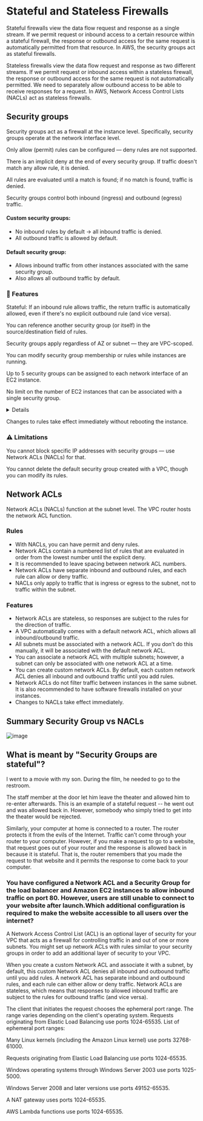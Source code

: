 # Stateful and Stateless Firewalls
Stateful firewalls view the data flow request and response as a single stream. If we permit request or inbound access to a certain resource within a stateful firewall, the response or outbound access for the same request is automatically permitted from that resource. In AWS, the security groups act as stateful firewalls.

Stateless firewalls view the data flow request and response as two different streams. If we permit request or inbound access within a stateless firewall, the response or outbound access for the same request is not automatically permitted. We need to separately allow outbound access to be able to receive responses for a request. In AWS, Network Access Control Lists (NACLs) act as stateless firewalls.

## Security groups
Security groups act as a firewall at the instance level. Specifically, security groups operate at the network interface level.

Only allow (permit) rules can be configured — deny rules are not supported.

There is an implicit deny at the end of every security group. If traffic doesn't match any allow rule, it is denied.

All rules are evaluated until a match is found; if no match is found, traffic is denied.

Security groups control both inbound (ingress) and outbound (egress) traffic.

#### Custom security groups:
- No inbound rules by default → all inbound traffic is denied.
- All outbound traffic is allowed by default.
#### Default security group:
- Allows inbound traffic from other instances associated with the same security group.
- Also allows all outbound traffic by default.

### 🚀 Features
Stateful: If an inbound rule allows traffic, the return traffic is automatically allowed, even if there's no explicit outbound rule (and vice versa).

You can reference another security group (or itself) in the source/destination field of rules.

Security groups apply regardless of AZ or subnet — they are VPC-scoped.

You can modify security group membership or rules while instances are running.

Up to 5 security groups can be assigned to each network interface of an EC2 instance.

No limit on the number of EC2 instances that can be associated with a single security group.

<details>
Security groups are VPC-level virtual firewalls, and they are not "consumed" or "used up" when attached to EC2 instances. They act like policies, and EC2 instances reference them.

You can think of a security group like a "shared rulebook" — many EC2 instances can follow the same rulebook.

For example:

You create a security group sg-webserver that allows inbound HTTP (port 80) and SSH (port 22).

You launch 100 EC2 instances, all web servers.

You attach the same sg-webserver to all 100 EC2 instances.
</details>

Changes to rules take effect immediately without rebooting the instance.

### ⚠️ Limitations
You cannot block specific IP addresses with security groups — use Network ACLs (NACLs) for that.

You cannot delete the default security group created with a VPC, though you can modify its rules.
## Network ACLs

Network ACLs (NACLs) function at the subnet level. The VPC router hosts the network ACL function.

### Rules

- With NACLs, you can have permit and deny rules.
- Network ACLs contain a numbered list of rules that are evaluated in order from the lowest number until the explicit deny.
- It is recommended to leave spacing between network ACL numbers.
- Network ACLs have separate inbound and outbound rules, and each rule can allow or deny traffic.
- NACLs only apply to traffic that is ingress or egress to the subnet, not to traffic within the subnet.

### Features

- Network ACLs are stateless, so responses are subject to the rules for the direction of traffic.
- A VPC automatically comes with a default network ACL, which allows all inbound/outbound traffic.
- All subnets must be associated with a network ACL. If you don’t do this manually, it will be associated with the default network ACL.
- You can associate a network ACL with multiple subnets; however, a subnet can only be associated with one network ACL at a time.
- You can create custom network ACLs. By default, each custom network ACL denies all inbound and outbound traffic until you add rules.
- Network ACLs do not filter traffic between instances in the same subnet. It is also recommended to have software firewalls installed on your instances.
- Changes to NACLs take effect immediately.

## Summary Security Group vs NACLs

![image](https://github.com/user-attachments/assets/c9b51fd7-6e80-4d8f-aff7-4b42ba7abec6)


## What is meant by "Security Groups are stateful"?
I went to a movie with my son. During the film, he needed to go to the restroom.

The staff member at the door let him leave the theater and allowed him to re-enter afterwards. This is an example of a stateful request -- he went out and was allowed back in. However, somebody who simply tried to get into the theater would be rejected.

Similarly, your computer at home is connected to a router. The router protects it from the evils of the Internet. Traffic can't come through your router to your computer. However, if you make a request to go to a website, that request goes out of your router and the response is allowed back in because it is stateful. That is, the router remembers that you made the request to that website and it permits the response to come back to your computer.


### You have configured a Network ACL and a Security Group for the load balancer and Amazon EC2 instances to allow inbound traffic on port 80. However, users are still unable to connect to your website after launch.Which additional configuration is required to make the website accessible to all users over the internet?

A Network Access Control List (ACL) is an optional layer of security for your VPC that acts as a firewall for controlling traffic in and out of one or more subnets. You might set up network ACLs with rules similar to your security groups in order to add an additional layer of security to your VPC.

When you create a custom Network ACL and associate it with a subnet, by default, this custom Network ACL denies all inbound and outbound traffic until you add rules. A network ACL has separate inbound and outbound rules, and each rule can either allow or deny traffic. Network ACLs are stateless, which means that responses to allowed inbound traffic are subject to the rules for outbound traffic (and vice versa).

The client that initiates the request chooses the ephemeral port range. The range varies depending on the client's operating system. Requests originating from Elastic Load Balancing use ports 1024-65535. List of ephemeral port ranges:

Many Linux kernels (including the Amazon Linux kernel) use ports 32768-61000.

Requests originating from Elastic Load Balancing use ports 1024-65535.

Windows operating systems through Windows Server 2003 use ports 1025-5000.

Windows Server 2008 and later versions use ports 49152-65535.

A NAT gateway uses ports 1024-65535.

AWS Lambda functions use ports 1024-65535.
